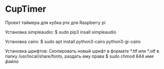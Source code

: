 # CupTimer
Проект таймера для кубка ртк для Raspberry pi

Установка simpleaudio:
$ sudo pip3 insall simpleaudio

Установка cairo:
$ sudo apt install python3-cairo python3-gi-cairo

Установка шрифтов:
Скопировать новый шрифт в формате *.ttf или *.otf в папку /usr/local/share/fonts,
раздать ему права 
$ sudo chmod 644 *имя файла*
